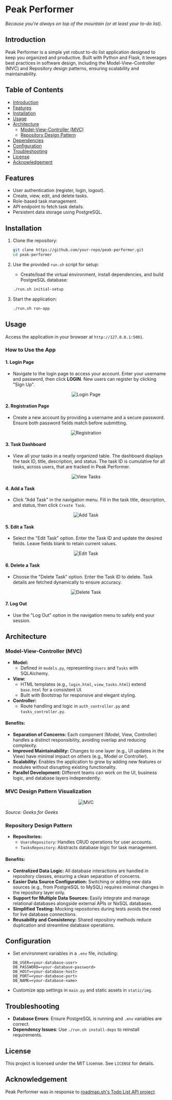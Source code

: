 # Peak Performer

*Because you're always on top of the mountain (or at least your to-do list).*

## Introduction

Peak Performer is a simple yet robust to-do list application designed to keep you organized and productive. Built with Python and Flask, it leverages best practices in software design, including the Model-View-Controller (MVC) and Repository design patterns, ensuring scalability and maintainability.

## Table of Contents

- [Introduction](#introduction)
- [Features](#features)
- [Installation](#installation)
- [Usage](#usage)
- [Architecture](#architecture)
  - [Model-View-Controller (MVC)](#model-view-controller-mvc)
  - [Repository Design Pattern](#repository-design-pattern)
- [Dependencies](#dependencies)
- [Configuration](#configuration)
- [Troubleshooting](#troubleshooting)
- [License](#license)
- [Acknowledgement](#acknowledgement)

## Features

- User authentication (register, login, logout).
- Create, view, edit, and delete tasks.
- Role-based task management.
- API endpoint to fetch task details.
- Persistent data storage using PostgreSQL.

## Installation

1. Clone the repository:
   ```bash
   git clone https://github.com/your-repo/peak-performer.git
   cd peak-performer
   ```

2. Use the provided `run.sh` script for setup:
   - Create/load the virtual environment, install dependencies, and build PostgreSQL database:
    ```bash
    ./run.sh initial-setup
    ```

3. Start the application:
    ```bash
    ./run.sh run-app
    ```

## Usage

Access the application in your browser at `http://127.0.0.1:5001`.

### How to Use the App

#### 1. Login Page
- Navigate to the login page to access your account. Enter your username and password, then click **LOGIN**. New users can register by clicking "Sign Up".

<p align="center">
    <img src="./static/img/login.png" alt="Login Page"/>
</p>

#### 2. Registration Page
- Create a new account by providing a username and a secure password. Ensure both password fields match before submitting.

<p align="center">
    <img src="./static/img/registration.png" alt="Registration"/>
</p>

#### 3. Task Dashboard
- View all your tasks in a neatly organized table. The dashboard displays the task ID, title, description, and status. The task ID is cumulative for all tasks, across users, that are tracked in Peak Performer.

<p align="center">
    <img src="./static/img/view_tasks.png" alt="View Tasks"/>
</p>

#### 4. Add a Task
- Click "Add Task" in the navigation menu. Fill in the task title, description, and status, then click `Create Task`.

<p align="center">
    <img src="./static/img/add_task.png" alt="Add Task"/>
</p>


#### 5. Edit a Task
- Select the "Edit Task" option. Enter the Task ID and update the desired fields. Leave fields blank to retain current values.

<p align="center">
    <img src="./static/img/edit_task.png" alt="Edit Task"/>
</p>


#### 6. Delete a Task
- Choose the "Delete Task" option. Enter the Task ID to delete. Task details are fetched dynamically to ensure accuracy.

<p align="center">
    <img src="./static/img/delete_task.png" alt="Delete Task"/>
</p>


#### 7. Log Out
- Use the "Log Out" option in the navigation menu to safely end your session.


## Architecture
### Model-View-Controller (MVC)
- **Model:**
  - Defined in `models.py`, representing `Users` and `Tasks` with SQLAlchemy.
- **View:**
  - HTML templates (e.g., `login.html`, `view_tasks.html`) extend `base.html` for a consistent UI.
  - Built with Bootstrap for responsive and elegant styling.
- **Controller:**
  - Route handling and logic in `auth_controller.py` and `tasks_controller.py`.

#### Benefits:
  - **Separation of Concerns:** Each component (Model, View, Controller) handles a distinct responsibility, avoiding overlap and reducing complexity.
  - **Improved Maintainability:** Changes to one layer (e.g., UI updates in the View) have minimal impact on others (e.g., Model or Controller).
  - **Scalability:** Enables the application to grow by adding new features or modules without disrupting existing functionality.
  - **Parallel Development:** Different teams can work on the UI, business logic, and database layers independently.

### MVC Design Pattern Visualization

<p align="center">
    <img src="./static/img/mvc.png" alt="MVC"/>
</p>

_Source: Geeks for Geeks_

### Repository Design Pattern
- **Repositories:**
  - `UsersRepository`: Handles CRUD operations for user accounts.
  - `TasksRepository`: Abstracts database logic for task management.

#### Benefits:
  - **Centralized Data Logic:** All database interactions are handled in repository classes, ensuring a clean separation of concerns.
  - **Easier Data Source Configuration:** Switching or adding new data sources (e.g., from PostgreSQL to MySQL) requires minimal changes in the repository layer only.
  - **Support for Multiple Data Sources:** Easily integrate and manage relational databases alongside external APIs or NoSQL databases.
  - **Simplified Testing:** Mocking repositories during tests avoids the need for live database connections.
  - **Reusability and Consistency:** Shared repository methods reduce duplication and streamline database operations.

## Configuration
- Set environment variables in a `.env` file, including:
    ```
    DB_USER=<your-database-user>
    DB_PASSWORD=<your-database-password>
    DB_HOST=<your-database-host>
    DB_PORT=<your-database-port>
    DB_NAME=<your-database-name>
    ```
- Customize app settings in `main.py` and static assets in `static/img`.

## Troubleshooting
- **Database Errors**: Ensure PostgreSQL is running and `.env` variables are correct.
- **Dependency Issues**: Use `./run.sh install-deps` to reinstall requirements.

## License
This project is licensed under the MIT License. See `LICENSE` for details.

## Acknowledgement
Peak Performer was in response to [roadmap.sh's Todo List API project](https://roadmap.sh/projects/todo-list-api).